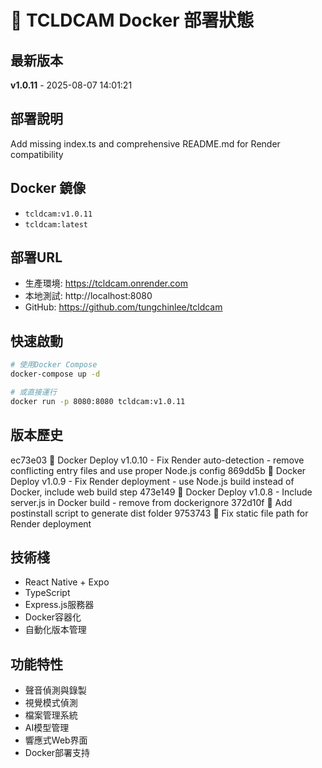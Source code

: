 # 🐳 TCLDCAM Docker 部署狀態

## 最新版本
**v1.0.11** - 2025-08-07 14:01:21

## 部署說明
Add missing index.ts and comprehensive README.md for Render compatibility

## Docker 鏡像
- `tcldcam:v1.0.11`
- `tcldcam:latest`

## 部署URL
- 生產環境: https://tcldcam.onrender.com
- 本地測試: http://localhost:8080
- GitHub: https://github.com/tungchinlee/tcldcam

## 快速啟動
```bash
# 使用Docker Compose
docker-compose up -d

# 或直接運行
docker run -p 8080:8080 tcldcam:v1.0.11
```

## 版本歷史
ec73e03 🐳 Docker Deploy v1.0.10 - Fix Render auto-detection - remove conflicting entry files and use proper Node.js config
869dd5b 🐳 Docker Deploy v1.0.9 - Fix Render deployment - use Node.js build instead of Docker, include web build step
473e149 🐳 Docker Deploy v1.0.8 - Include server.js in Docker build - remove from dockerignore
372d10f 🔧 Add postinstall script to generate dist folder
9753743 🔧 Fix static file path for Render deployment

## 技術棧
- React Native + Expo
- TypeScript  
- Express.js服務器
- Docker容器化
- 自動化版本管理

## 功能特性
- 聲音偵測與錄製
- 視覺模式偵測
- 檔案管理系統
- AI模型管理
- 響應式Web界面
- Docker部署支持
